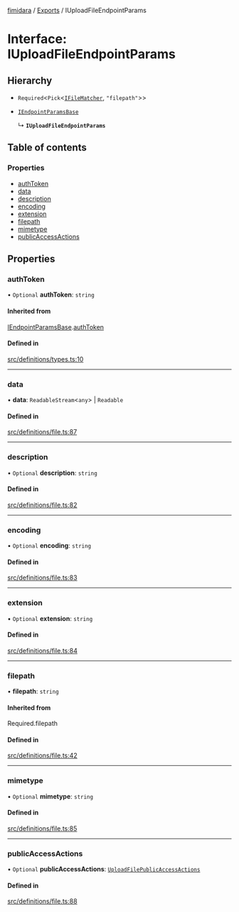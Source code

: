 [fimidara](../README.md) / [Exports](../modules.md) / IUploadFileEndpointParams

# Interface: IUploadFileEndpointParams

## Hierarchy

- `Required`<`Pick`<[`IFileMatcher`](IFileMatcher.md), ``"filepath"``\>\>

- [`IEndpointParamsBase`](IEndpointParamsBase.md)

  ↳ **`IUploadFileEndpointParams`**

## Table of contents

### Properties

- [authToken](IUploadFileEndpointParams.md#authtoken)
- [data](IUploadFileEndpointParams.md#data)
- [description](IUploadFileEndpointParams.md#description)
- [encoding](IUploadFileEndpointParams.md#encoding)
- [extension](IUploadFileEndpointParams.md#extension)
- [filepath](IUploadFileEndpointParams.md#filepath)
- [mimetype](IUploadFileEndpointParams.md#mimetype)
- [publicAccessActions](IUploadFileEndpointParams.md#publicaccessactions)

## Properties

### authToken

• `Optional` **authToken**: `string`

#### Inherited from

[IEndpointParamsBase](IEndpointParamsBase.md).[authToken](IEndpointParamsBase.md#authtoken)

#### Defined in

[src/definitions/types.ts:10](https://github.com/softkave/files-js/blob/353a07f/src/definitions/types.ts#L10)

___

### data

• **data**: `ReadableStream`<`any`\> \| `Readable`

#### Defined in

[src/definitions/file.ts:87](https://github.com/softkave/files-js/blob/353a07f/src/definitions/file.ts#L87)

___

### description

• `Optional` **description**: `string`

#### Defined in

[src/definitions/file.ts:82](https://github.com/softkave/files-js/blob/353a07f/src/definitions/file.ts#L82)

___

### encoding

• `Optional` **encoding**: `string`

#### Defined in

[src/definitions/file.ts:83](https://github.com/softkave/files-js/blob/353a07f/src/definitions/file.ts#L83)

___

### extension

• `Optional` **extension**: `string`

#### Defined in

[src/definitions/file.ts:84](https://github.com/softkave/files-js/blob/353a07f/src/definitions/file.ts#L84)

___

### filepath

• **filepath**: `string`

#### Inherited from

Required.filepath

#### Defined in

[src/definitions/file.ts:42](https://github.com/softkave/files-js/blob/353a07f/src/definitions/file.ts#L42)

___

### mimetype

• `Optional` **mimetype**: `string`

#### Defined in

[src/definitions/file.ts:85](https://github.com/softkave/files-js/blob/353a07f/src/definitions/file.ts#L85)

___

### publicAccessActions

• `Optional` **publicAccessActions**: [`UploadFilePublicAccessActions`](../enums/UploadFilePublicAccessActions.md)

#### Defined in

[src/definitions/file.ts:88](https://github.com/softkave/files-js/blob/353a07f/src/definitions/file.ts#L88)
